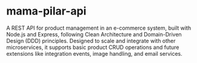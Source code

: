 # mama-pilar-api
A REST API for product management in an e-commerce system, built with Node.js and Express, following Clean Architecture and Domain-Driven Design (DDD) principles. Designed to scale and integrate with other microservices, it supports basic product CRUD operations and future extensions like integration events, image handling, and email services.
